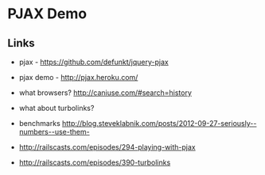 PJAX Demo
=============

Links
-------

* pjax - https://github.com/defunkt/jquery-pjax
* pjax demo - http://pjax.heroku.com/
* what browsers? http://caniuse.com/#search=history
* what about turbolinks?

* benchmarks http://blog.steveklabnik.com/posts/2012-09-27-seriously--numbers--use-them-
* http://railscasts.com/episodes/294-playing-with-pjax
* http://railscasts.com/episodes/390-turbolinks
